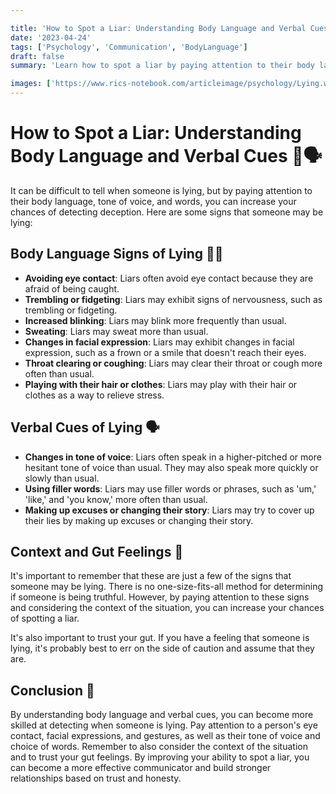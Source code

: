 ```yaml
---

title: 'How to Spot a Liar: Understanding Body Language and Verbal Cues 👀🗣️'
date: '2023-04-24'
tags: ['Psychology', 'Communication', 'BodyLanguage']
draft: false
summary: 'Learn how to spot a liar by paying attention to their body language, tone of voice, and words. By understanding these verbal and nonverbal cues, you can become more skilled at detecting when someone is lying. 👀🗣️'

images: ['https://www.rics-notebook.com/articleimage/psychology/Lying.webp']
---
```


# How to Spot a Liar: Understanding Body Language and Verbal Cues 👀🗣️

It can be difficult to tell when someone is lying, but by paying attention to
their body language, tone of voice, and words, you can increase your chances of
detecting deception. Here are some signs that someone may be lying:

## Body Language Signs of Lying 🕵️‍♀️

- **Avoiding eye contact**: Liars often avoid eye contact because they are
  afraid of being caught.
- **Trembling or fidgeting**: Liars may exhibit signs of nervousness, such as
  trembling or fidgeting.
- **Increased blinking**: Liars may blink more frequently than usual.
- **Sweating**: Liars may sweat more than usual.
- **Changes in facial expression**: Liars may exhibit changes in facial
  expression, such as a frown or a smile that doesn't reach their eyes.
- **Throat clearing or coughing**: Liars may clear their throat or cough more
  often than usual.
- **Playing with their hair or clothes**: Liars may play with their hair or
  clothes as a way to relieve stress.

## Verbal Cues of Lying 🗣️

- **Changes in tone of voice**: Liars often speak in a higher-pitched or more
  hesitant tone of voice than usual. They may also speak more quickly or slowly
  than usual.
- **Using filler words**: Liars may use filler words or phrases, such as 'um,'
  'like,' and 'you know,' more often than usual.
- **Making up excuses or changing their story**: Liars may try to cover up their
  lies by making up excuses or changing their story.

## Context and Gut Feelings 🤔

It's important to remember that these are just a few of the signs that someone
may be lying. There is no one-size-fits-all method for determining if someone is
being truthful. However, by paying attention to these signs and considering the
context of the situation, you can increase your chances of spotting a liar.

It's also important to trust your gut. If you have a feeling that someone is
lying, it's probably best to err on the side of caution and assume that they
are.

## Conclusion 🎉

By understanding body language and verbal cues, you can become more skilled at
detecting when someone is lying. Pay attention to a person's eye contact, facial
expressions, and gestures, as well as their tone of voice and choice of words.
Remember to also consider the context of the situation and to trust your gut
feelings. By improving your ability to spot a liar, you can become a more
effective communicator and build stronger relationships based on trust and
honesty.
